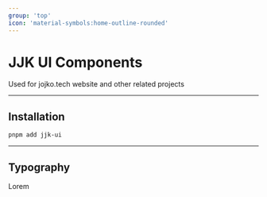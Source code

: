 ```yaml
---
group: 'top'
icon: 'material-symbols:home-outline-rounded'
---
```


# JJK UI Components

Used for jojko.tech website and other related projects

---

## Installation

```bash
pnpm add jjk-ui
```

---

## Typography

Lorem
